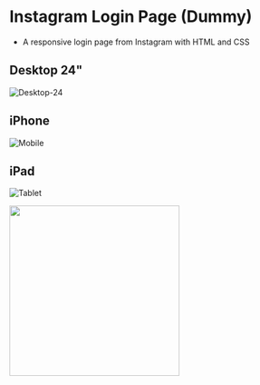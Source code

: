 # Instagram Login Page (Dummy)
- A responsive login page from Instagram with HTML and CSS

## Desktop 24"
![Desktop-24](https://github.com/wish-eq/instagram-login-exercise/assets/97574512/2a6bd57f-3b73-4933-87b0-15023c7c1238)
## iPhone
![Mobile](https://github.com/wish-eq/instagram-login-exercise/assets/97574512/b6c33a69-dff4-451c-812b-eb00ffd66a24)
## iPad
![Tablet](https://github.com/wish-eq/instagram-login-exercise/assets/97574512/8f6576a0-8dbc-4212-8b4f-eb453792f576)


<img src="https://github.com/wish-eq/instagram-login-exercise/assets/97574512/2a6bd57f-3b73-4933-87b0-15023c7c1238)https://github.com/wish-eq/instagram-login-exercise/assets/97574512/2a6bd57f-3b73-4933-87b0-15023c7c1238" height="300" width="300" >
